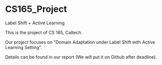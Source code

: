 # CS165_Project
Label Shift + Active Learning

This is the project of CS 165, Caltech.

Our project focuses on "Domain Adaptation under Label Shift with Active Learning Setting".

Details can be found in our report (We will put it on Github after deadline).
